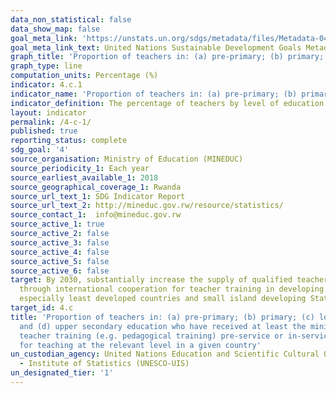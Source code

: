 ```yaml
---
data_non_statistical: false
data_show_map: false
goal_meta_link: 'https://unstats.un.org/sdgs/metadata/files/Metadata-04-0C-01.pdf '
goal_meta_link_text: United Nations Sustainable Development Goals Metadata (PDF 218 KB)
graph_title: 'Proportion of teachers in: (a) pre-primary; (b) primary; (c) lower secondary; and (d) upper secondary education who have received at least the minimum organized teacher training'
graph_type: line
computation_units: Percentage (%)
indicator: 4.c.1
indicator_name: 'Proportion of teachers in: (a) pre-primary; (b) primary; (c) lower secondary; and (d) upper secondary education who have received at least the minimum organized teacher training (e.g. pedagogical training) pre-service or in-service required for teaching at the relevant level in a given country'
indicator_definition: The percentage of teachers by level of education taught (pre-primary, primary, lower secondary and upper secondary education) who have received at least the minimum organized pedagogical teacher training pre-service and in-service required for teaching at the relevant level in a given country
layout: indicator
permalink: /4-c-1/
published: true
reporting_status: complete
sdg_goal: '4'
source_organisation: Ministry of Education (MINEDUC)
source_periodicity_1: Each year
source_earliest_available_1: 2018
source_geographical_coverage_1: Rwanda
source_url_text_1: SDG Indicator Report
source_url_text_2: http://mineduc.gov.rw/resource/statistics/
source_contact_1:  info@mineduc.gov.rw
source_active_1: true
source_active_2: false
source_active_3: false
source_active_4: false
source_active_5: false
source_active_6: false
target: By 2030, substantially increase the supply of qualified teachers, including
  through international cooperation for teacher training in developing countries,
  especially least developed countries and small island developing States
target_id: 4.c
title: 'Proportion of teachers in: (a) pre-primary; (b) primary; (c) lower secondary;
  and (d) upper secondary education who have received at least the minimum organized
  teacher training (e.g. pedagogical training) pre-service or in-service required
  for teaching at the relevant level in a given country'
un_custodian_agency: United Nations Education and Scientific Cultural Organisation
  - Institute of Statistics (UNESCO-UIS)
un_designated_tier: '1'
---
```

